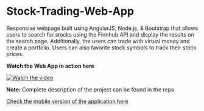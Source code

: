 # Stock-Trading-Web-App

Responsive webpage built using AngularJS, Node.js, & Bootstrap that allows users to search for stocks using the Finnhub API and display the results on the search page. Additionally, the users can trade with virtual money and create a portfolio. Users can also favorite stock symbols to track their stock prices.

<b>Watch the Web App in action here</b>

[![Watch the video](https://img.youtube.com/vi/c27dBE14UPs/maxresdefault.jpg)](https://youtu.be/c27dBE14UPs)

<b>Note:</b> Complete description of the project can be found in the repo. 

[Check the mobile version of the application here](https://github.com/pia-nyk/Stock-Trading-Mobile-App)
